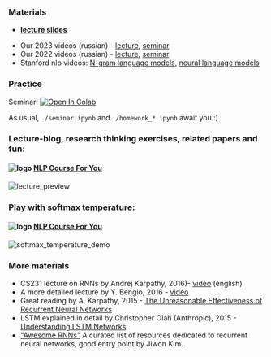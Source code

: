 

### Materials
- [__lecture slides__](https://drive.google.com/file/d/1wQ8VRiKLxfqAndLh3Djr1jIMixacznQF/view?usp=sharing)
* Our 2023 videos (russian) - [lecture](https://disk.yandex.ru/i/LCQ1kEielymhpw), [seminar](https://disk.yandex.ru/d/5-ngGyipKHwmaQ)
* Our 2022 videos (russian) - [lecture](https://disk.yandex.ru/i/OVaReqW9-JXcpw), [seminar](https://disk.yandex.ru/i/MFBQTb01TMLzSA)
* Stanford nlp videos: [N-gram language models](https://archive.org/details/41IntroductionToNGramsStanfordNLPProfessorDanJurafskyChrisManning/), [neural language models](https://www.youtube.com/watch?v=Keqep_PKrY8)

### Practice
Seminar: [![Open In Colab](https://colab.research.google.com/assets/colab-badge.svg)](https://colab.research.google.com/github/yandexdataschool/nlp_course/blob/2023/week03_lm/seminar.ipynb)

As usual, `./seminar.ipynb` and `./homework_*.ipynb` await you :)

### Lecture-blog, research thinking exercises, related papers and fun: 
#### ![logo](../resources/course_logo.png) [NLP Course For You](https://lena-voita.github.io/nlp_course.html#preview_lang_models) 
![lecture_preview](../resources/nlp2020_gifs/language_modeling.gif)

### Play with softmax temperature:
#### ![logo](../resources/course_logo.png) [NLP Course For You](https://lena-voita.github.io/nlp_course/language_modeling.html#generation_strategies_temperature) 
![softmax_temperature_demo](../resources/nlp2020_gifs/softmax_temperature.gif)



### More materials
* CS231 lecture on RNNs by Andrej Karpathy, 2016)- [video](https://www.youtube.com/watch?v=iX5V1WpxxkY) (english)
* A more detailed lecture by Y. Bengio, 2016 - [video](https://www.youtube.com/watch?v=xK-bzjIQkmM)
* Great reading by A. Karpathy, 2015 - [The Unreasonable Effectiveness of Recurrent Neural Networks](http://karpathy.github.io/2015/05/21/rnn-effectiveness/)
* LSTM explained in detail by Christopher Olah (Anthropic), 2015 - [Understanding LSTM Networks](http://colah.github.io/posts/2015-08-Understanding-LSTMs/)
* ["Awesome RNNs"](https://github.com/kjw0612/awesome-rnn) A curated list of resources dedicated to recurrent neural networks, good entry point by Jiwon Kim.

